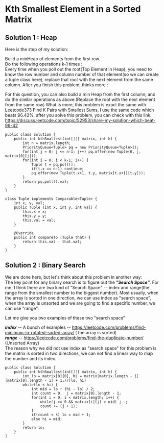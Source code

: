 # Kth Smallest Element in a Sorted Matrix

## Solution 1 : Heap  
Here is the step of my solution:  

Build a minHeap of elements from the first row.  
Do the following operations k-1 times :  
Every time when you poll out the root(Top Element in Heap), you need to know the row number and column number of that element(so we can create a tuple class here), replace that root with the next element from the same column.
After you finish this problem, thinks more :  

For this question, you can also build a min Heap from the first column, and do the similar operations as above.(Replace the root with the next element from the same row)
What is more, this problem is exact the same with Leetcode373 Find K Pairs with Smallest Sums, I use the same code which beats 96.42%, after you solve this problem, you can check with this link:
https://discuss.leetcode.com/topic/52953/share-my-solution-which-beat-96-42  
```
public class Solution {
    public int kthSmallest(int[][] matrix, int k) {
        int n = matrix.length;
        PriorityQueue<Tuple> pq = new PriorityQueue<Tuple>();
        for(int j = 0; j <= n-1; j++) pq.offer(new Tuple(0, j, matrix[0][j]));
        for(int i = 0; i < k-1; i++) {
            Tuple t = pq.poll();
            if(t.x == n-1) continue;
            pq.offer(new Tuple(t.x+1, t.y, matrix[t.x+1][t.y]));
        }
        return pq.poll().val;
    }
}

class Tuple implements Comparable<Tuple> {
    int x, y, val;
    public Tuple (int x, int y, int val) {
        this.x = x;
        this.y = y;
        this.val = val;
    }
    
    @Override
    public int compareTo (Tuple that) {
        return this.val - that.val;
    }
}
```  

## Solution 2 : Binary Search  
We are done here, but let's think about this problem in another way:  
The key point for any binary search is to figure out the ***"Search Space"***. For me, I think there are two kind of "Search Space" -- index and range(the range from the smallest number to the biggest number). Most usually, when the array is sorted in one direction, we can use index as "search space", when the array is unsorted and we are going to find a specific number, we can use "range".

Let me give you two examples of these two "search space"  

***index*** -- A bunch of examples -- https://leetcode.com/problems/find-minimum-in-rotated-sorted-array/ ( the array is sorted)  
***range*** -- https://leetcode.com/problems/find-the-duplicate-number/ (Unsorted Array)  
The reason why we did not use index as "search space" for this problem is the matrix is sorted in two directions, we can not find a linear way to map the number and its index.

```
public class Solution {
    public int kthSmallest(int[][] matrix, int k) {
        int lo = matrix[0][0], hi = matrix[matrix.length - 1][matrix[0].length - 1] + 1;//[lo, hi)
        while(lo < hi) {
            int mid = lo + (hi - lo) / 2;
            int count = 0,  j = matrix[0].length - 1;
            for(int i = 0; i < matrix.length; i++) {
                while(j >= 0 && matrix[i][j] > mid) j--;
                count += (j + 1);
            }
            if(count < k) lo = mid + 1;
            else hi = mid;
        }
        return lo;
    }
}
```
